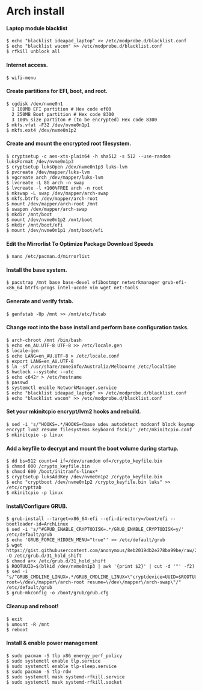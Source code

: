 # Arch install

#### Laptop module blacklist
```
$ echo "blacklist ideapad_laptop" >> /etc/modprobe.d/blacklist.conf
$ echo "blacklist wacom" >> /etc/modprobe.d/blacklist.conf
$ rfkill unblock all
```

#### Internet access.
```
$ wifi-menu
```
#### Create partitions for EFI, boot, and root.
```
$ cgdisk /dev/nvme0n1
  1 100MB EFI partition # Hex code ef00
  2 250MB Boot partition # Hex code 8300
  3 100% size partiton # (to be encrypted) Hex code 8300
$ mkfs.vfat -F32 /dev/nvme0n1p1
$ mkfs.ext4 /dev/nvme0n1p2
```
#### Create and mount the encrypted root filesystem.
```
$ cryptsetup -c aes-xts-plain64 -h sha512 -s 512 --use-random luksFormat /dev/nvme0n1p3
$ cryptsetup luksOpen /dev/nvme0n1p3 luks-lvm
$ pvcreate /dev/mapper/luks-lvm
$ vgcreate arch /dev/mapper/luks-lvm
$ lvcreate -L 8G arch -n swap
$ lvcreate -l +100%FREE arch -n root
$ mkswap -L swap /dev/mapper/arch-swap
$ mkfs.btrfs /dev/mapper/arch-root
$ mount /dev/mapper/arch-root /mnt
$ swapon /dev/mapper/arch-swap
$ mkdir /mnt/boot
$ mount /dev/nvme0n1p2 /mnt/boot
$ mkdir /mnt/boot/efi
$ mount /dev/nvme0n1p1 /mnt/boot/efi
```

#### Edit the Mirrorlist To Optimize Package Download Speeds
```
$ nano /etc/pacman.d/mirrorlist
```

#### Install the base system.
```
$ pacstrap /mnt base base-devel efibootmgr networkmanager grub-efi-x86_64 btrfs-progs intel-ucode vim wget net-tools
```
#### Generate and verify fstab.
```
$ genfstab -Up /mnt >> /mnt/etc/fstab
```
#### Change root into the base install and perform base configuration tasks.
```
$ arch-chroot /mnt /bin/bash
$ echo en_AU.UTF-8 UTF-8 >> /etc/locale.gen
$ locale-gen
$ echo LANG=en_AU.UTF-8 > /etc/locale.conf
$ export LANG=en_AU.UTF-8
$ ln -sf /usr/share/zoneinfo/Australia/Melbourne /etc/localtime
$ hwclock --systohc --utc
$ echo c642r > /etc/hostname
$ passwd
$ systemctl enable NetworkManager.service
$ echo "blacklist ideapad_laptop" >> /etc/modprobe.d/blacklist.conf
$ echo "blacklist wacom" >> /etc/modprobe.d/blacklist.conf
```
#### Set your mkinitcpio encrypt/lvm2 hooks and rebuild.
```
$ sed -i 's/^HOOKS=.*/HOOKS=(base udev autodetect modconf block keymap encrypt lvm2 resume filesystems keyboard fsck)/' /etc/mkinitcpio.conf
$ mkinitcpio -p linux
```
#### Add a keyfile to decrypt and mount the boot volume during startup.
```
$ dd bs=512 count=4 if=/dev/urandom of=/crypto_keyfile.bin
$ chmod 000 /crypto_keyfile.bin
$ chmod 600 /boot/initramfs-linux*
$ cryptsetup luksAddKey /dev/nvme0n1p2 /crypto_keyfile.bin
$ echo "cryptboot /dev/nvme0n1p2 /crypto_keyfile.bin luks" >> /etc/crypttab
$ mkinitcpio -p linux
```
#### Install/Configure GRUB.
```
$ grub-install --target=x86_64-efi --efi-directory=/boot/efi --bootloader-id=ArchLinux
$ sed -i 's/^#GRUB_ENABLE_CRYPTODISK=.*/GRUB_ENABLE_CRYPTODISK=y/' /etc/default/grub
$ echo 'GRUB_FORCE_HIDDEN_MENU="true"' >> /etc/default/grub
$ wget https://gist.githubusercontent.com/anonymous/8eb2019db2e278ba99be/raw/257f15100fd46aeeb8e33a7629b209d0a14b9975/gistfile1.sh -O /etc/grub.d/31_hold_shift
$ chmod a+x /etc/grub.d/31_hold_shift
$ ROOTUUID=$(blkid /dev/nvme0n1p3 | awk '{print $2}' | cut -d '"' -f2)
$ sed -i "s/^GRUB_CMDLINE_LINUX=.*/GRUB_CMDLINE_LINUX=\"cryptdevice=UUID=$ROOTUUID:lvm root=\/dev\/mapper\/arch-root resume=\/dev\/mapper\/arch-swap\"/" /etc/default/grub
$ grub-mkconfig -o /boot/grub/grub.cfg
```
#### Cleanup and reboot!
```
$ exit
$ umount -R /mnt
$ reboot
```
#### Install & enable power management
```
$ sudo pacman -S tlp x86_energy_perf_policy
$ sudo systemctl enable tlp.service
$ sudo systemctl enable tlp-sleep.service
$ sudo pacman -S tlp-rdw
$ sudo systemctl mask systemd-rfkill.service
$ sudo systemctl mask systemd-rfkill.socket
```
